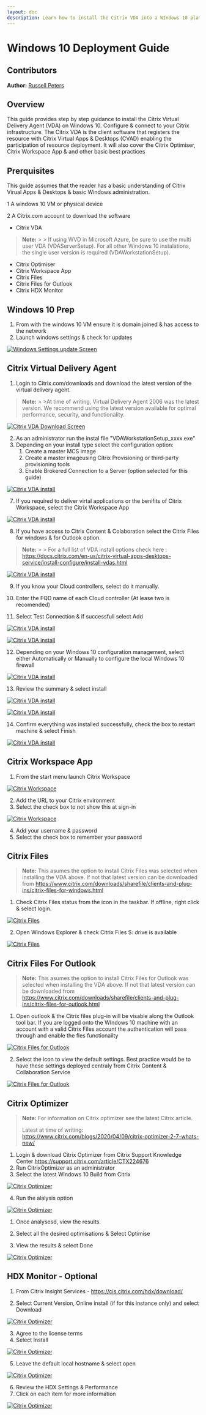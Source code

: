 ```yaml
---
layout: doc
description: Learn how to install the Citrix VDA into a WIndows 10 platform & prep it to be used in a CVAD environment, including related components, tips and best practices.
---
```

# Windows 10 Deployment Guide

## Contributors

**Author:** [Russell Peters](URL)

## Overview

This guide provides step by step guidance to install the Citrix Virtual Delivery Agent (VDA) on Windows 10. Configure & connect to your Citrix infrastructure.
The Citrix VDA is the client software that registers the resource with Citrix Virtual Apps & Desktops (CVAD) enabling the participation of resource deployment.
It will also cover the Citrix Optimiser, Citrix Workspace App & and other basic best practices

## Prerquisites

This guide assumes that the reader has a basic understanding of Citrix Virual Apps & Desktops & basic Windows administration.

1   A windows 10 VM or physical device

2   A Citrix.com account to download the software

*  Citrix VDA

  >**Note:**
    >
    > If using WVD in Microsoft Azure, be sure to use the multi user VDA (VDAServerSetup). For all other Windows 10 instalations, the single user version is required (VDAWorkstationSetup).

*  Citrix Optimiser
*  Citrix Workspace App
*  Citrix Files
*  Citrix Files for Outlook
*  Citrix HDX Monitor

## Windows 10 Prep

1.  From with the windows 10 VM ensure it is domain joined & has access to the network
2.  Launch windows settings & check for updates

[![Windows Settings update Screen](/en-us/tech-zone/build/media/deployment-guides_windows-10-deployment_windows-update.png)](/en-us/tech-zone/build/media/deployment-guides_windows-10-deployment_windows-update.png)

## Citrix Virtual Delivery Agent

1.  Login to Citrix.com/downloads and download the latest version of the virtual delivery agent.

 >**Note:**
    >
    >At time of writing, Virtual Delivery Agent 2006 was the latest version. We recommend using the latest version available for optimal performance, security, and functionality.

[![Citrix VDA Download Screen](/en-us/tech-zone/build/media/deployment-guides_windows-10-deployment_vda-download.png)](/en-us/tech-zone/build/media/deployment-guides_windows-10-deployment_vda-download.png)

2.  As an administrator run the instal file "VDAWorkstationSetup_xxxx.exe"
3.  Depending on your install type select the configuration option:
    1.  Create a master MCS image
    2.  Create a master imageusing Citrix Provisioning or third-party provisioning tools
    3.  Enable Brokered Connection to a Server (option selected for this guide)

[![Citrix VDA install](/en-us/tech-zone/build/media/deployment-guides_windows-10-deployment_vda-install-1.png)](/en-us/tech-zone/build/media/deployment-guides_windows-10-deployment_vda-install-1.png)

7.  If you required to deliver virtal applications or the benifits of Citrix Workspace, select the Citrix Workspace App

[![Citrix VDA install](/en-us/tech-zone/build/media/deployment-guides_windows-10-deployment_vda-install-2.png)](/en-us/tech-zone/build/media/deployment-guides_windows-10-deployment_vda-install-2.png)

8.  If you have access to Citrix Content & Colaboration select the Citrix Files for windows & for Outlook option.

  >**Note:**
    >
    > For a full list of VDA install options check here :
    <https://docs.citrix.com/en-us/citrix-virtual-apps-desktops-service/install-configure/install-vdas.html>

[![Citrix VDA install](/en-us/tech-zone/build/media/deployment-guides_windows-10-deployment_vda-install-3.png)](/en-us/tech-zone/build/media/deployment-guides_windows-10-deployment_vda-install-3.png)

9.  If you know your Cloud controllers, select do it manually.

10.  Enter the FQD name of each Cloud controller (At lease two is recomended)
11.  Select Test Connection & if successfull select Add

[![Citrix VDA install](/en-us/tech-zone/build/media/deployment-guides_windows-10-deployment_vda-install-4.png)](/en-us/tech-zone/build/media/deployment-guides_windows-10-deployment_vda-install-4.png)

[![Citrix VDA install](/en-us/tech-zone/build/media/deployment-guides_windows-10-deployment_vda-install-5.png)](/en-us/tech-zone/build/media/deployment-guides_windows-10-deployment_vda-install-5.png)

12.  Depending on your Windows 10 configuration management, select either Automatically or Manually to configure the local Windows 10 firewall

[![Citrix VDA install](/en-us/tech-zone/build/media/deployment-guides_windows-10-deployment_vda-install-6.png)](/en-us/tech-zone/build/media/deployment-guides_windows-10-deployment_vda-install-6.png)

13.  Review the summary & select install

[![Citrix VDA install](/en-us/tech-zone/build/media/deployment-guides_windows-10-deployment_vda-install-7.png)](/en-us/tech-zone/build/media/deployment-guides_windows-10-deployment_vda-install-7.png)

[![Citrix VDA install](/en-us/tech-zone/build/media/deployment-guides_windows-10-deployment_vda-install-8.png)](/en-us/tech-zone/build/media/deployment-guides_windows-10-deployment_vda-install-8.png)

14.  Confirm everything was installed successfully, check the box to restart machine & select Finish

[![Citrix VDA install](/en-us/tech-zone/build/media/deployment-guides_windows-10-deployment_vda-install-9.png)](/en-us/tech-zone/build/media/deployment-guides_windows-10-deployment_vda-install-9.png)

## Citrix Workspace App

1.  From the start menu launch Citrix Workspace

[![Citrix Workspace](/en-us/tech-zone/build/media/deployment-guides_windows-10-deployment_Workspace-1.png)](/en-us/tech-zone/build/media/deployment-guides_windows-10-deployment_Workspace-1.png)

2.  Add the URL to your Citrix environment
3.  Select the check box to not show this at sign-in

[![Citrix Workspace](/en-us/tech-zone/build/media/deployment-guides_windows-10-deployment_Workspace-2.png)](/en-us/tech-zone/build/media/deployment-guides_windows-10-deployment_Workspace-2.png)

4.  Add your username & password
5.  Select the check box to remember your password

## Citrix Files

>**Note:**
 >This asumes the option to install Citrix Files was selected when installing the VDA above.
  >If not that latest version can be downloaded from <https://www.citrix.com/downloads/sharefile/clients-and-plug-ins/citrix-files-for-windows.html>
  
1.  Check Citrix Files status from the icon in the taskbar. If offline, right click & select login.

[![Citrix Files](/en-us/tech-zone/build/media/deployment-guides_windows-10-deployment_Files-1.png)](/en-us/tech-zone/build/media/deployment-guides_windows-10-deployment_Files-1.png)

2.  Open Windows Explorer & check Citrix Files S: drive is available

[![Citrix Files](/en-us/tech-zone/build/media/deployment-guides_windows-10-deployment_Files-3.png)](/en-us/tech-zone/build/media/deployment-guides_windows-10-deployment_Files-3.png)

## Citrix Files For Outlook

>**Note:**
 >This asumes the option to install Citrix Files for Outlook was selected when installing the VDA above.
  >If not that latest version can be downloaded from <https://www.citrix.com/downloads/sharefile/clients-and-plug-ins/citrix-files-for-outlook.html>

1.  Open outlook & the Citrix files plug-in will be visable along the Outlook tool bar. If you are logged onto the WIndows 10 machine with an account with a valid Citrix Files account the authentication will pass through and enable the fles functionailty

[![Citrix Files for Outlook](/en-us/tech-zone/build/media/deployment-guides_windows-10-deployment_Outlook-1.png)](/en-us/tech-zone/build/media/deployment-guides_windows-10-deployment_Outlook-1.png)

2.  Select the icon to view the default settings. Best practice would be to have these settings deployed centraly from Citrix Content & Collaboration Service

[![Citrix Files for Outlook](/en-us/tech-zone/build/media/deployment-guides_windows-10-deployment_Outlook-2.png)](/en-us/tech-zone/build/media/deployment-guides_windows-10-deployment_Outlook-2.png)

## Citrix Optimizer

>**Note:**
 >For information on Citrix optimizer see the latest Citrix article.
  >
 > Latest at time of writing: <https://www.citrix.com/blogs/2020/04/09/citrix-optimizer-2-7-whats-new/>

1.  Login & download Citrix Optimizer from Citrix Support Knowledge Center
<https://support.citrix.com/article/CTX224676>
2.  Run CitrixOptimizer as an administrator
3.  Select the latest Windows 10 Build from Citrix

[![Citrix Optimizer](/en-us/tech-zone/build/media/deployment-guides_windows-10-deployment_optimizer-1.png)](/en-us/tech-zone/build/media/deployment-guides_windows-10-deployment_optimizer-1.png)

4.  Run the alalysis option

[![Citrix Optimizer](/en-us/tech-zone/build/media/deployment-guides_windows-10-deployment_optimizer-2.png)](/en-us/tech-zone/build/media/deployment-guides_windows-10-deployment_optimizer-2.png)

1.  Once analysesd, view the results.

2.  Select all the desired optimisations & Select Optimise

3.  View the results & select Done

[![Citrix Optimizer](/en-us/tech-zone/build/media/deployment-guides_windows-10-deployment_optimizer-3.png)](/en-us/tech-zone/build/media/deployment-guides_windows-10-deployment_optimizer-3.png)

## HDX Monitor - Optional

1.  From Citrix Insight Services - <https://cis.citrix.com/hdx/download/>

2.  Select Current Version, Online install (if for this instance only) and select Download

[![Citrix Optimizer](/en-us/tech-zone/build/media/deployment-guides_windows-10-deployment_hdx-1.png)](/en-us/tech-zone/build/media/deployment-guides_windows-10-deployment_hdx-1.png)

3.  Agree to the license terms
4.  Select Install

[![Citrix Optimizer](/en-us/tech-zone/build/media/deployment-guides_windows-10-deployment_hdx-3.png)](/en-us/tech-zone/build/media/deployment-guides_windows-10-deployment_hdx-3.png)

5.  Leave the default local hostname & select open

[![Citrix Optimizer](/en-us/tech-zone/build/media/deployment-guides_windows-10-deployment_hdx-4.png)](/en-us/tech-zone/build/media/deployment-guides_windows-10-deployment_hdx-4.png)

6.  Review the HDX Settings & Performance
7.  Click on each item for more information

[![Citrix Optimizer](/en-us/tech-zone/build/media/deployment-guides_windows-10-deployment_hdx-5.png)](/en-us/tech-zone/build/media/deployment-guides_windows-10-deployment_hdx-5.png)
